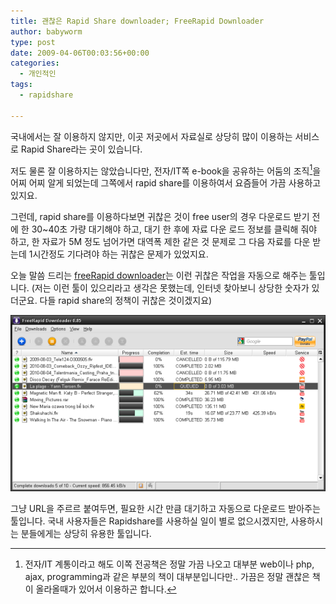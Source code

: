 ```yaml
---
title: 괜찮은 Rapid Share downloader; FreeRapid Downloader
author: babyworm
type: post
date: 2009-04-06T00:03:56+00:00
categories:
  - 개인적인
tags:
  - rapidshare

---
```

국내에서는 잘 이용하지 않지만, 이곳 저곳에서 자료실로 상당히 많이 이용하는 서비스로 Rapid Share라는 곳이 있습니다. 

저도 물론 잘 이용하지는 않았습니다만, 전자/IT쪽 e-book을 공유하는 어둠의 조직[^1]을 어찌 어찌 알게 되었는데 그쪽에서 rapid share를 이용하여서 요즘들어 가끔 사용하고 있지요.

그런데, rapid share를 이용하다보면 귀찮은 것이 free user의 경우 다운로드 받기 전에 한 30~40초 가량 대기해야 하고, 대기 한 후에 자료 다운 로드 정보를 클릭해 줘야 하고, 한 자료가 5M 정도 넘어가면 대역폭 제한 같은 것 문제로 그 다음 자료를 다운 받는데 1시간정도 기다려야 하는 귀찮은 문제가 있었지요.

오늘 말씀 드리는 <a href="http://wordrider.net/freerapid/" target="_blank">freeRapid downloader</a>는 이런 귀찮은 작업을 자동으로 해주는 툴입니다. (저는 이런 툴이 있으리라고 생각은 못했는데, 인터넷 찾아보니 상당한 숫자가 있더군요. 다들 rapid share의 정책이 귀찮은 것이겠지요)

<img decoding="async" src="main.webp">

그냥 URL을 주르르 붙여두면, 필요한 시간 만큼 대기하고 자동으로 다운로드 받아주는 툴입니다. 국내 사용자들은 Rapidshare를 사용하실 일이 별로 없으시겠지만, 사용하시는 분들에게는 상당히 유용한 툴입니다.

[^1]: 전자/IT 계통이라고 해도 이쪽 전공책은 정말 가끔 나오고 대부분 web이나 php, ajax, programming과 같은 부분의 책이 대부분입니다만.. 가끔은 정말 괜찮은 책이 올라올때가 있어서 이용하곤 합니다.
